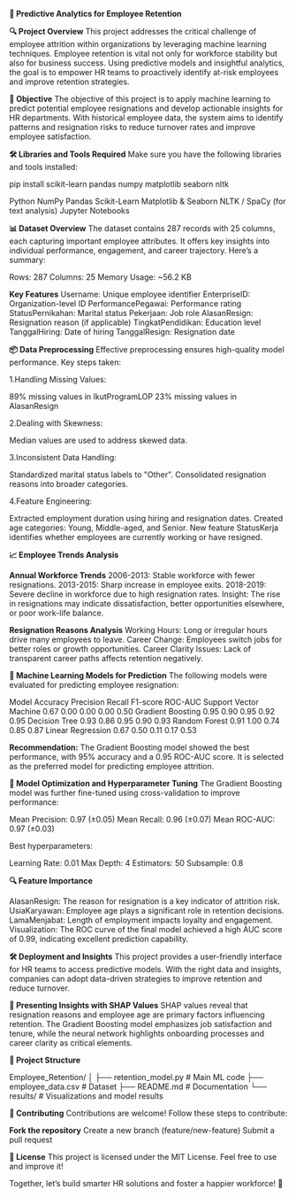 **🏢 Predictive Analytics for Employee Retention**



**🔍 Project Overview**
This project addresses the critical challenge of employee attrition within organizations by leveraging machine learning techniques. Employee retention is vital not only for workforce stability but also for business success. Using predictive models and insightful analytics, the goal is to empower HR teams to proactively identify at-risk employees and improve retention strategies.

**🎯 Objective**
The objective of this project is to apply machine learning to predict potential employee resignations and develop actionable insights for HR departments. With historical employee data, the system aims to identify patterns and resignation risks to reduce turnover rates and improve employee satisfaction.

**🛠 Libraries and Tools Required**
Make sure you have the following libraries and tools installed:

pip install scikit-learn pandas numpy matplotlib seaborn nltk

Python
NumPy
Pandas
Scikit-Learn
Matplotlib & Seaborn
NLTK / SpaCy (for text analysis)
Jupyter Notebooks

**📊 Dataset Overview**
The dataset contains 287 records with 25 columns, each capturing important employee attributes. It offers key insights into individual performance, engagement, and career trajectory. Here’s a summary:

Rows: 287
Columns: 25
Memory Usage: ~56.2 KB

**Key Features**
Username: Unique employee identifier
EnterpriseID: Organization-level ID
PerformancePegawai: Performance rating
StatusPernikahan: Marital status
Pekerjaan: Job role
AlasanResign: Resignation reason (if applicable)
TingkatPendidikan: Education level
TanggalHiring: Date of hiring
TanggalResign: Resignation date

**📦 Data Preprocessing**
Effective preprocessing ensures high-quality model performance. Key steps taken:

1.Handling Missing Values:

89% missing values in IkutProgramLOP
23% missing values in AlasanResign

2.Dealing with Skewness:

Median values are used to address skewed data.

3.Inconsistent Data Handling:

Standardized marital status labels to "Other".
Consolidated resignation reasons into broader categories.

4.Feature Engineering:

Extracted employment duration using hiring and resignation dates.
Created age categories: Young, Middle-aged, and Senior.
New feature StatusKerja identifies whether employees are currently working or have resigned.

**📈 Employee Trends Analysis**

**Annual Workforce Trends**
2006-2013: Stable workforce with fewer resignations.
2013-2015: Sharp increase in employee exits.
2018-2019: Severe decline in workforce due to high resignation rates.
Insight: The rise in resignations may indicate dissatisfaction, better opportunities elsewhere, or poor work-life balance.

**Resignation Reasons Analysis**
Working Hours: Long or irregular hours drive many employees to leave.
Career Change: Employees switch jobs for better roles or growth opportunities.
Career Clarity Issues: Lack of transparent career paths affects retention negatively.

**🤖 Machine Learning Models for Prediction**
The following models were evaluated for predicting employee resignation:

Model	Accuracy	Precision	Recall	F1-score	ROC-AUC
Support Vector Machine	0.67	0.00	0.00	0.00	0.50
Gradient Boosting	0.95	0.90	0.95	0.92	0.95
Decision Tree	0.93	0.86	0.95	0.90	0.93
Random Forest	0.91	1.00	0.74	0.85	0.87
Linear Regression	0.67	0.50	0.11	0.17	0.53

**Recommendation:**
The Gradient Boosting model showed the best performance, with 95% accuracy and a 0.95 ROC-AUC score. It is selected as the preferred model for predicting employee attrition.

**🔧 Model Optimization and Hyperparameter Tuning**
The Gradient Boosting model was further fine-tuned using cross-validation to improve performance:

Mean Precision: 0.97 (±0.05)
Mean Recall: 0.96 (±0.07)
Mean ROC-AUC: 0.97 (±0.03)

Best hyperparameters:

Learning Rate: 0.01
Max Depth: 4
Estimators: 50
Subsample: 0.8

**🔍 Feature Importance**

AlasanResign: The reason for resignation is a key indicator of attrition risk.
UsiaKaryawan: Employee age plays a significant role in retention decisions.
LamaMenjabat: Length of employment impacts loyalty and engagement.
Visualization: The ROC curve of the final model achieved a high AUC score of 0.99, indicating excellent prediction capability.

**🛠 Deployment and Insights**
This project provides a user-friendly interface for HR teams to access predictive models. With the right data and insights, companies can adopt data-driven strategies to improve retention and reduce turnover.

**📢 Presenting Insights with SHAP Values**
SHAP values reveal that resignation reasons and employee age are primary factors influencing retention.
The Gradient Boosting model emphasizes job satisfaction and tenure, while the neural network highlights onboarding processes and career clarity as critical elements.

**📂 Project Structure**

Employee_Retention/
│
├── retention_model.py         # Main ML code
├── employee_data.csv          # Dataset
├── README.md                  # Documentation
└── results/                   # Visualizations and model results

**🤝 Contributing**
Contributions are welcome! Follow these steps to contribute:

**Fork the repository**
Create a new branch (feature/new-feature)
Submit a pull request

**📝 License**
This project is licensed under the MIT License. Feel free to use and improve it!

Together, let’s build smarter HR solutions and foster a happier workforce! 🚀
